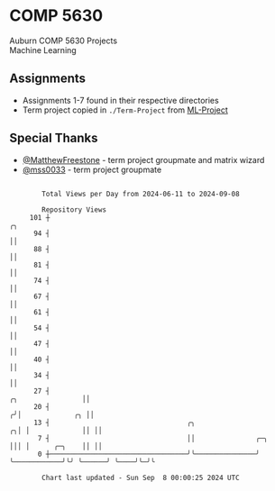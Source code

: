 # COMP 5630
Auburn COMP 5630 Projects  
Machine Learning

## Assignments
- Assignments 1-7 found in their respective directories
- Term project copied in `./Term-Project` from [ML-Project](https://github.com/wumphlett/ML-Project)

## Special Thanks
- [@MatthewFreestone](https://github.com/MatthewFreestone) - term project groupmate and matrix wizard
- [@mss0033](https://github.com/mss0033) - term project groupmate

```

        Total Views per Day from 2024-06-11 to 2024-09-08

        Repository Views
     101 ┼                                                                                       ╭╮
      94 ┤                                                                                       ││
      88 ┤                                                                                       ││
      81 ┤                                                                                       ││
      74 ┤                                                                                       ││
      67 ┤                                                                                       ││
      61 ┤                                                                                       ││
      54 ┤                                                                                       ││
      47 ┤                                                                                       ││
      40 ┤                                                                                       ││
      34 ┤                                                                                       ││
      27 ┤                                                                     ╭╮                ││
      20 ┤                                                                    ╭╯│             ╭╮ ││
      13 ┤                                  ╭╮                              ╭╮│ │             ││ ││
       7 ┤                                  ││               ╭─╮            │││ │      ╭─╮    ││ ││
       0 ┼──────────────────────────────────╯╰───────────────╯ ╰────────────╯╰╯ ╰──────╯ ╰────╯╰─╯╰

        Chart last updated - Sun Sep  8 00:00:25 2024 UTC
        
```
